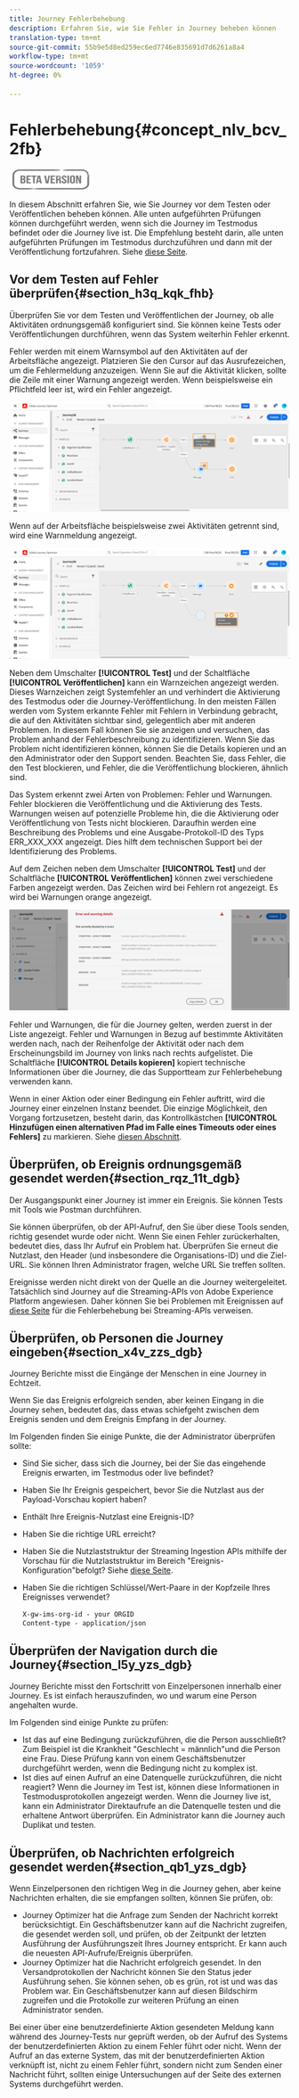 ```yaml
---
title: Journey Fehlerbehebung
description: Erfahren Sie, wie Sie Fehler in Journey beheben können
translation-type: tm+mt
source-git-commit: 55b9e5d8ed259ec6ed7746e835691d7d6261a8a4
workflow-type: tm+mt
source-wordcount: '1059'
ht-degree: 0%

---
```


# Fehlerbehebung{#concept_nlv_bcv_2fb}

![](../assets/do-not-localize/badge.png)

In diesem Abschnitt erfahren Sie, wie Sie Journey vor dem Testen oder Veröffentlichen beheben können. Alle unten aufgeführten Prüfungen können durchgeführt werden, wenn sich die Journey im Testmodus befindet oder die Journey live ist. Die Empfehlung besteht darin, alle unten aufgeführten Prüfungen im Testmodus durchzuführen und dann mit der Veröffentlichung fortzufahren. Siehe [diese Seite](../building-journeys/testing-the-journey.md).

## Vor dem Testen auf Fehler überprüfen{#section_h3q_kqk_fhb}

Überprüfen Sie vor dem Testen und Veröffentlichen der Journey, ob alle Aktivitäten ordnungsgemäß konfiguriert sind. Sie können keine Tests oder Veröffentlichungen durchführen, wenn das System weiterhin Fehler erkennt.

Fehler werden mit einem Warnsymbol auf den Aktivitäten auf der Arbeitsfläche angezeigt. Platzieren Sie den Cursor auf das Ausrufezeichen, um die Fehlermeldung anzuzeigen. Wenn Sie auf die Aktivität klicken, sollte die Zeile mit einer Warnung angezeigt werden. Wenn beispielsweise ein Pflichtfeld leer ist, wird ein Fehler angezeigt.

![](../assets/journey63.png)

Wenn auf der Arbeitsfläche beispielsweise zwei Aktivitäten getrennt sind, wird eine Warnmeldung angezeigt.

![](../assets/canvas-disconnected.png)

Neben dem Umschalter **[!UICONTROL Test]** und der Schaltfläche **[!UICONTROL Veröffentlichen]** kann ein Warnzeichen angezeigt werden. Dieses Warnzeichen zeigt Systemfehler an und verhindert die Aktivierung des Testmodus oder die Journey-Veröffentlichung. In den meisten Fällen werden vom System erkannte Fehler mit Fehlern in Verbindung gebracht, die auf den Aktivitäten sichtbar sind, gelegentlich aber mit anderen Problemen. In diesem Fall können Sie sie anzeigen und versuchen, das Problem anhand der Fehlerbeschreibung zu identifizieren. Wenn Sie das Problem nicht identifizieren können, können Sie die Details kopieren und an den Administrator oder den Support senden. Beachten Sie, dass Fehler, die den Test blockieren, und Fehler, die die Veröffentlichung blockieren, ähnlich sind.

Das System erkennt zwei Arten von Problemen: Fehler und Warnungen. Fehler blockieren die Veröffentlichung und die Aktivierung des Tests. Warnungen weisen auf potenzielle Probleme hin, die die Aktivierung oder Veröffentlichung von Tests nicht blockieren. Daraufhin werden eine Beschreibung des Problems und eine Ausgabe-Protokoll-ID des Typs ERR_XXX_XXX angezeigt. Dies hilft dem technischen Support bei der Identifizierung des Problems.

Auf dem Zeichen neben dem Umschalter **[!UICONTROL Test]** und der Schaltfläche **[!UICONTROL Veröffentlichen]** können zwei verschiedene Farben angezeigt werden. Das Zeichen wird bei Fehlern rot angezeigt. Es wird bei Warnungen orange angezeigt.

![](../assets/journey75.png)

Fehler und Warnungen, die für die Journey gelten, werden zuerst in der Liste angezeigt. Fehler und Warnungen in Bezug auf bestimmte Aktivitäten werden nach, nach der Reihenfolge der Aktivität oder nach dem Erscheinungsbild im Journey von links nach rechts aufgelistet. Die Schaltfläche **[!UICONTROL Details kopieren]** kopiert technische Informationen über die Journey, die das Supportteam zur Fehlerbehebung verwenden kann.

Wenn in einer Aktion oder einer Bedingung ein Fehler auftritt, wird die Journey einer einzelnen Instanz beendet. Die einzige Möglichkeit, den Vorgang fortzusetzen, besteht darin, das Kontrollkästchen **[!UICONTROL Hinzufügen einen alternativen Pfad im Falle eines Timeouts oder eines Fehlers]** zu markieren. Siehe [diesen Abschnitt](../building-journeys/using-the-journey-designer.md#paths).

## Überprüfen, ob Ereignis ordnungsgemäß gesendet werden{#section_rqz_11t_dgb}

Der Ausgangspunkt einer Journey ist immer ein Ereignis. Sie können Tests mit Tools wie Postman durchführen.

Sie können überprüfen, ob der API-Aufruf, den Sie über diese Tools senden, richtig gesendet wurde oder nicht. Wenn Sie einen Fehler zurückerhalten, bedeutet dies, dass Ihr Aufruf ein Problem hat. Überprüfen Sie erneut die Nutzlast, den Header (und insbesondere die Organisations-ID) und die Ziel-URL. Sie können Ihren Administrator fragen, welche URL Sie treffen sollten.

Ereignisse werden nicht direkt von der Quelle an die Journey weitergeleitet. Tatsächlich sind Journey auf die Streaming-APIs von Adobe Experience Platform angewiesen. Daher können Sie bei Problemen mit Ereignissen auf [diese Seite](https://experienceleague.adobe.com/docs/experience-platform/ingestion/streaming/troubleshooting.html) für die Fehlerbehebung bei Streaming-APIs verweisen.

## Überprüfen, ob Personen die Journey eingeben{#section_x4v_zzs_dgb}

Journey Berichte misst die Eingänge der Menschen in eine Journey in Echtzeit.

Wenn Sie das Ereignis erfolgreich senden, aber keinen Eingang in die Journey sehen, bedeutet das, dass etwas schiefgeht zwischen dem Ereignis senden und dem Ereignis Empfang in der Journey.

Im Folgenden finden Sie einige Punkte, die der Administrator überprüfen sollte:

* Sind Sie sicher, dass sich die Journey, bei der Sie das eingehende Ereignis erwarten, im Testmodus oder live befindet?
* Haben Sie Ihr Ereignis gespeichert, bevor Sie die Nutzlast aus der Payload-Vorschau kopiert haben?
* Enthält Ihre Ereignis-Nutzlast eine Ereignis-ID?
* Haben Sie die richtige URL erreicht?
* Haben Sie die Nutzlaststruktur der Streaming Ingestion APIs mithilfe der Vorschau für die Nutzlaststruktur im Bereich &quot;Ereignis-Konfiguration&quot;befolgt? Siehe [diese Seite](../event/about-creating.md#preview-the-payload).
* Haben Sie die richtigen Schlüssel/Wert-Paare in der Kopfzeile Ihres Ereignisses verwendet?

   ```
   X-gw-ims-org-id - your ORGID
   Content-type - application/json
   ```

## Überprüfen der Navigation durch die Journey{#section_l5y_yzs_dgb}

Journey Berichte misst den Fortschritt von Einzelpersonen innerhalb einer Journey. Es ist einfach herauszufinden, wo und warum eine Person angehalten wurde.

Im Folgenden sind einige Punkte zu prüfen:

* Ist das auf eine Bedingung zurückzuführen, die die Person ausschließt? Zum Beispiel ist die Krankheit &quot;Geschlecht = männlich&quot;und die Person eine Frau. Diese Prüfung kann von einem Geschäftsbenutzer durchgeführt werden, wenn die Bedingung nicht zu komplex ist.
* Ist dies auf einen Aufruf an eine Datenquelle zurückzuführen, die nicht reagiert? Wenn die Journey im Test ist, können diese Informationen in Testmodusprotokollen angezeigt werden. Wenn die Journey live ist, kann ein Administrator Direktaufrufe an die Datenquelle testen und die erhaltene Antwort überprüfen. Ein Administrator kann die Journey auch Duplikat und testen.

## Überprüfen, ob Nachrichten erfolgreich gesendet werden{#section_qb1_yzs_dgb}

Wenn Einzelpersonen den richtigen Weg in die Journey gehen, aber keine Nachrichten erhalten, die sie empfangen sollten, können Sie prüfen, ob:

* Journey Optimizer hat die Anfrage zum Senden der Nachricht korrekt berücksichtigt. Ein Geschäftsbenutzer kann auf die Nachricht zugreifen, die gesendet werden soll, und prüfen, ob der Zeitpunkt der letzten Ausführung der Ausführungszeit Ihres Journey entspricht. Er kann auch die neuesten API-Aufrufe/Ereignis überprüfen.
* Journey Optimizer hat die Nachricht erfolgreich gesendet. In den Versandprotokollen der Nachricht können Sie den Status jeder Ausführung sehen. Sie können sehen, ob es grün, rot ist und was das Problem war. Ein Geschäftsbenutzer kann auf diesen Bildschirm zugreifen und die Protokolle zur weiteren Prüfung an einen Administrator senden.

Bei einer über eine benutzerdefinierte Aktion gesendeten Meldung kann während des Journey-Tests nur geprüft werden, ob der Aufruf des Systems der benutzerdefinierten Aktion zu einem Fehler führt oder nicht. Wenn der Aufruf an das externe System, das mit der benutzerdefinierten Aktion verknüpft ist, nicht zu einem Fehler führt, sondern nicht zum Senden einer Nachricht führt, sollten einige Untersuchungen auf der Seite des externen Systems durchgeführt werden.
